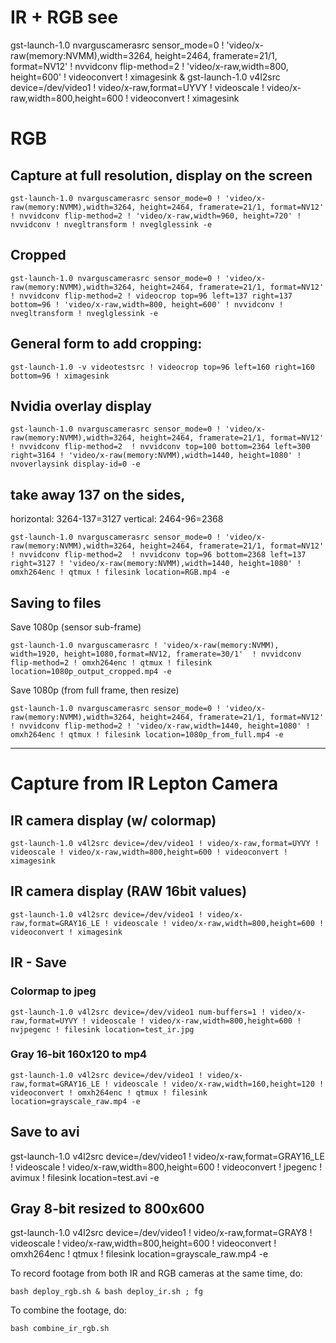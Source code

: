 # IR + RGB see

gst-launch-1.0 nvarguscamerasrc sensor_mode=0 ! 'video/x-raw(memory:NVMM),width=3264, height=2464, framerate=21/1, format=NV12' ! nvvidconv flip-method=2 ! 'video/x-raw,width=800, height=600' ! videoconvert ! ximagesink & gst-launch-1.0 v4l2src device=/dev/video1 ! video/x-raw,format=UYVY ! videoscale ! video/x-raw,width=800,height=600 ! videoconvert ! ximagesink


# RGB

## Capture at full resolution, display on the screen
```shell
gst-launch-1.0 nvarguscamerasrc sensor_mode=0 ! 'video/x-raw(memory:NVMM),width=3264, height=2464, framerate=21/1, format=NV12' ! nvvidconv flip-method=2 ! 'video/x-raw,width=960, height=720' ! nvvidconv ! nvegltransform ! nveglglessink -e
```

## Cropped
```shell
gst-launch-1.0 nvarguscamerasrc sensor_mode=0 ! 'video/x-raw(memory:NVMM),width=3264, height=2464, framerate=21/1, format=NV12' ! nvvidconv flip-method=2 ! videocrop top=96 left=137 right=137 bottom=96 ! 'video/x-raw,width=800, height=600' ! nvvidconv ! nvegltransform ! nveglglessink -e
```

## General form to add cropping:
```
gst-launch-1.0 -v videotestsrc ! videocrop top=96 left=160 right=160 bottom=96 ! ximagesink
```

## Nvidia overlay display
```
gst-launch-1.0 nvarguscamerasrc sensor_mode=0 ! 'video/x-raw(memory:NVMM),width=3264, height=2464, framerate=21/1, format=NV12' ! nvvidconv flip-method=2  ! nvvidconv top=100 bottom=2364 left=300 right=3164 ! 'video/x-raw(memory:NVMM),width=1440, height=1080' ! nvoverlaysink display-id=0 -e
```

## take away 137 on the sides, 

horizontal: 3264-137=3127
vertical: 2464-96=2368
```
gst-launch-1.0 nvarguscamerasrc sensor_mode=0 ! 'video/x-raw(memory:NVMM),width=3264, height=2464, framerate=21/1, format=NV12' ! nvvidconv flip-method=2  ! nvvidconv top=96 bottom=2368 left=137 right=3127 ! 'video/x-raw(memory:NVMM),width=1440, height=1080' ! omxh264enc ! qtmux ! filesink location=RGB.mp4 -e 
```

## Saving to files
Save 1080p (sensor sub-frame)
```shell
gst-launch-1.0 nvarguscamerasrc ! 'video/x-raw(memory:NVMM), width=1920, height=1080,format=NV12, framerate=30/1'  ! nvvidconv flip-method=2 ! omxh264enc ! qtmux ! filesink location=1080p_output_cropped.mp4 -e
```

Save 1080p (from full frame, then resize)
```shell
gst-launch-1.0 nvarguscamerasrc sensor_mode=0 ! 'video/x-raw(memory:NVMM),width=3264, height=2464, framerate=21/1, format=NV12' ! nvvidconv flip-method=2 ! 'video/x-raw,width=1440, height=1080' ! omxh264enc ! qtmux ! filesink location=1080p_from_full.mp4 -e
```

--------------------------------------------------------------------------------------------------------------------------------------------------------

# Capture from IR Lepton Camera

## IR camera display (w/ colormap)
```shell
gst-launch-1.0 v4l2src device=/dev/video1 ! video/x-raw,format=UYVY ! videoscale ! video/x-raw,width=800,height=600 ! videoconvert ! ximagesink
```

## IR camera display (RAW 16bit values)
```shell
gst-launch-1.0 v4l2src device=/dev/video1 ! video/x-raw,format=GRAY16_LE ! videoscale ! video/x-raw,width=800,height=600 ! videoconvert ! ximagesink
```

## IR  - Save 

### Colormap to jpeg
```
gst-launch-1.0 v4l2src device=/dev/video1 num-buffers=1 ! video/x-raw,format=UYVY ! videoscale ! video/x-raw,width=800,height=600 ! nvjpegenc ! filesink location=test_ir.jpg
```

### Gray 16-bit 160x120 to mp4
```shell
gst-launch-1.0 v4l2src device=/dev/video1 ! video/x-raw,format=GRAY16_LE ! videoscale ! video/x-raw,width=160,height=120 ! videoconvert ! omxh264enc ! qtmux ! filesink location=grayscale_raw.mp4 -e
```
## Save to avi
gst-launch-1.0 v4l2src device=/dev/video1 ! video/x-raw,format=GRAY16_LE ! videoscale ! video/x-raw,width=800,height=600 ! videoconvert ! jpegenc ! avimux ! filesink location=test.avi -e

## Gray 8-bit resized to 800x600
gst-launch-1.0 v4l2src device=/dev/video1 ! video/x-raw,format=GRAY8 ! videoscale ! video/x-raw,width=800,height=600 ! videoconvert ! omxh264enc ! qtmux ! filesink location=grayscale_raw.mp4 -e


To record footage from both IR and RGB cameras at the same time, do:
```shell
bash deploy_rgb.sh & bash deploy_ir.sh ; fg
```

To combine the footage, do:
```shell
bash combine_ir_rgb.sh
```

